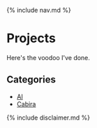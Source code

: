{% include nav.md %}

# Projects

Here's the voodoo I've done.

## Categories
* [AI](projects-ai.md)
* [Cabira](projects-cabira.md)

{% include disclaimer.md %}
